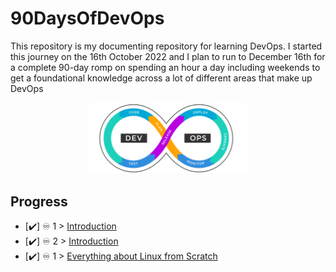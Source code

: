 # 90DaysOfDevOps
This repository is my documenting repository for learning DevOps. I started this journey on the 16th  October  2022 and I plan to run to December 16th for a complete 90-day romp on spending an hour a day including weekends to get a foundational knowledge across a lot of different areas that make up DevOps

<p align="center">
 <img src="./Days/Images/logo.svg?raw=true" alt="90DaysOfDevOps Logo" width="50%" height="50%" />
</p>




## Progress

- [✔️] ♾️ 1 > [Introduction](Days/Day01.md)
- [✔️] ♾️ 2 > [Introduction](Days/Day02.md)
- [✔️] ♾️ 1 > [Everything about Linux from Scratch](Days/Day03.md)

